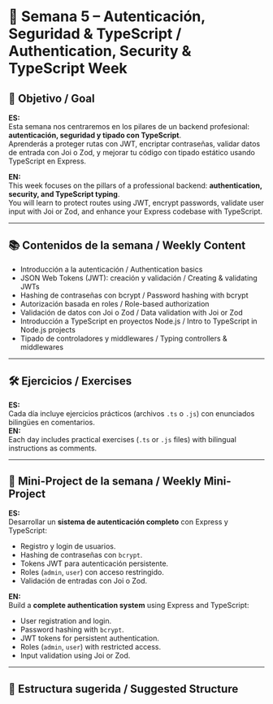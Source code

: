# 📅 Semana 5 – Autenticación, Seguridad & TypeScript / Authentication, Security & TypeScript Week

## 🎯 Objetivo / Goal

**ES:**  
Esta semana nos centraremos en los pilares de un backend profesional: **autenticación, seguridad y tipado con TypeScript**.  
Aprenderás a proteger rutas con JWT, encriptar contraseñas, validar datos de entrada con Joi o Zod, y mejorar tu código con tipado estático usando TypeScript en Express.

**EN:**  
This week focuses on the pillars of a professional backend: **authentication, security, and TypeScript typing**.  
You will learn to protect routes using JWT, encrypt passwords, validate user input with Joi or Zod, and enhance your Express codebase with TypeScript.

---

## 📚 Contenidos de la semana / Weekly Content

- Introducción a la autenticación / Authentication basics  
- JSON Web Tokens (JWT): creación y validación / Creating & validating JWTs  
- Hashing de contraseñas con bcrypt / Password hashing with bcrypt  
- Autorización basada en roles / Role-based authorization  
- Validación de datos con Joi o Zod / Data validation with Joi or Zod  
- Introducción a TypeScript en proyectos Node.js / Intro to TypeScript in Node.js projects  
- Tipado de controladores y middlewares / Typing controllers & middlewares  

---

## 🛠️ Ejercicios / Exercises

**ES:**  
Cada día incluye ejercicios prácticos (archivos `.ts` o `.js`) con enunciados bilingües en comentarios.  
**EN:**  
Each day includes practical exercises (`.ts` or `.js` files) with bilingual instructions as comments.

---

## 🎯 Mini-Project de la semana / Weekly Mini-Project

**ES:**  
Desarrollar un **sistema de autenticación completo** con Express y TypeScript:  
- Registro y login de usuarios.  
- Hashing de contraseñas con `bcrypt`.  
- Tokens JWT para autenticación persistente.  
- Roles (`admin`, `user`) con acceso restringido.  
- Validación de entradas con Joi o Zod.  

**EN:**  
Build a **complete authentication system** using Express and TypeScript:  
- User registration and login.  
- Password hashing with `bcrypt`.  
- JWT tokens for persistent authentication.  
- Roles (`admin`, `user`) with restricted access.  
- Input validation using Joi or Zod.

---

## 📂 Estructura sugerida / Suggested Structure

